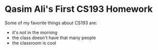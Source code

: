 # Qasim Ali's First CS193 Homework

Some of my favorite things about CS193 are:
- it's not in the morning
- the class doesn't have that many people
- the classroom is cool
